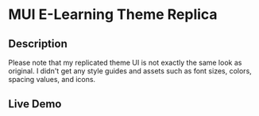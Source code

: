 # MUI E-Learning Theme Replica

## Description

Please note that my replicated theme UI is not exactly the same look as original. I didn't get any style guides and assets such as font sizes, colors, spacing values, and icons.

## Live Demo
